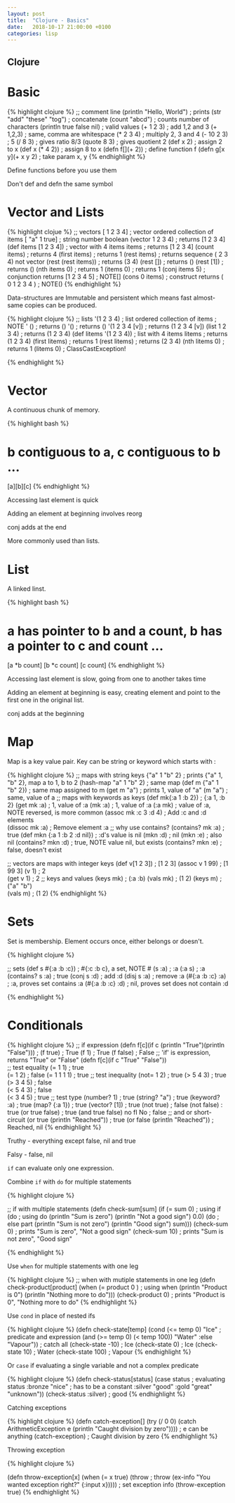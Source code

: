 ```yaml
---
layout: post
title:  "Clojure - Basics"
date:   2018-10-17 21:00:00 +0100
categories: lisp
---
```


## Clojure

# Basic

{% highlight clojure %}
;; comment line
(println "Hello, World")          ; prints 
(str "add" "these" "tog")         ; concatenate
(count "abcd")                    ; counts number of characters
(println true false nil)          ; valid values
(+ 1 2 3)                         ; add 1,2 and 3
(+ 1,2,3)                         ; same, comma are whitespace
(* 2 3 4)                         ; multiply 2, 3 and 4
(- 10 2 3)                        ; 5
(/ 8 3)                           ; gives ratio 8/3
(quote 8 3)                       ; gives quotient 2
(def x 2)                         ; assign 2 to x
(def x (* 4 2))                   ; assign 8 to x
(defn f[](+ 2))                   ; define function f
(defn g[x y](+ x y 2)             ; take param x, y
{% endhighlight %}

Define functions before you use them

Don't def and defn the same symbol

# Vector and Lists

{% highlight clojue %}
;; vectors
[ 1 2 3 4]              ; vector ordered collection of items
[ "a" 1 true]           ; string number boolean
(vector 1 2 3 4)        ; returns [1 2 3 4]
(def items [1 2 3 4])   ; vector with 4 items
items                   ; returns [1 2 3 4]
(count items)           ; returns 4
(first items)           ; returns 1
(rest items)            ; returns sequence ( 2 3 4) not vector
(rest (rest items))     ; returns (3 4)
(rest [])               ; returns ()
(rest [1])              ; returns ()
(nth items 0)           ; returns 1 
(items 0)               ; returns 1 
(conj items 5)          ; conjunction returns [1 2 3 4 5] ; NOTE[]
(cons 0 items)          ; construct returns ( 0 1 2 3 4 ) ; NOTE()
{% endhighlight %}

Data-structures are Immutable and persistent which means fast almost-same copies can be produced.

{% highlight clojure %}
;; lists
'(1 2 3 4)              ; list ordered collection of items ; NOTE '
()                      ; returns ()
'()                     ; returns ()
'(1 2 3 4 [v])          ; returns (1 2 3 4 [v])
(list 1 2 3 4)          ; returns (1 2 3 4)
(def litems '(1 2 3 4)) ; list with 4 items
litems                  ; returns (1 2 3 4)
(first litems)          ; returns 1
(rest litems)           ; returns (2 3 4)
(nth litems 0)          ; returns 1
(litems 0)              ; ClassCastException!


{% endhighlight %}  

# Vector

A continuous chunk of memory. 

{% highlight bash %}
# b contiguous to a, c contiguous to b ...
[a][b][c]
{% endhighlight %}

Accessing last element is quick

Adding an element at beginning involves reorg

conj adds at the end

More commonly used than lists.


# List

A linked linst. 

{% highlight bash %}
# a has pointer to b and a count, b has a pointer to c and count ...
[a \*b count] [b \*c count] [c count]
{% endhighlight %}

Accessing last element is slow, going from one to another takes time

Adding an element at beginning is easy, creating element and point to the first one in the original list.

conj adds at the beginning

# Map

Map is a key value pair. Key can be string or keyword which starts with :


{% highlight clojure %}
;; maps with string keys
{"a" 1 "b" 2}               ; prints {"a" 1, "b" 2},  map a to 1, b to 2
(hash-map "a" 1 "b" 2)      ; same map
(def m {"a" 1 "b" 2})       ; same map assigned to m
(get m "a")                 ; prints 1, value of "a"
(m "a")                     ; same, value of a
;; maps with keywords as keys
(def mk{:a 1 :b 2})          ; {:a 1, :b 2}
(get mk :a)                  ; 1, value of :a
(mk :a)                      ; 1, value of :a
(:a mk)                      ; value of :a, NOTE reversed, is more common
(assoc mk :c 3 :d 4)         ; Add :c and :d elements   
(dissoc mk :a)               ; Remove element :a
;; why use contains?
(contains? mk :a)            ; true
(def mkn {:a 1 :b 2 :d nil}) ; :d's value is nil
(mkn :d)                     ; nil
(mkn :e)                     ; also nil
(contains? mkn :d)           ; true,  NOTE value nil, but exists
(contains? mkn :e)           ; false, doesn't exist


;; vectors are maps with integer keys
(def v[1 2 3])               ; [1 2 3]
(assoc v 1 99)               ; [1 99 3]
(v 1)                        ; 2   
(get v 1)                    ; 2
;; keys and values
(keys mk)                    ; (:a :b)
(vals mk)                    ; (1 2)
(keys m)                     ; ("a" "b")   
(vals m)                     ; (1 2)
{% endhighlight %}

# Sets

Set is membership. Element occurs once, either belongs or doesn't.

{% highlight clojure %}

;; sets
(def s #{:a :b :c})          ; #{:c :b c}, a set, NOTE #
(s :a)                       ; :a
(:a s)                       ; :a
(contains? s :a)             ; true
(conj s :d)                  ; add :d
(disj s :a)                  ; remove :a
(#{:a :b :c} :a)             ; :a, proves set contains :a 
(#{:a :b :c} :d)             ; nil, proves set does not contain :d

{% endhighlight %}

# Conditionals

{% highlight clojure %}
;; if expression
(defn f[c](if c (println "True")(println "False"))) ; 
(f true)                                     ; True
(f 1)                                        ; True
(f false)                                    ; False
;; 'if' is expression, returns "True" or "False"
(defn f[c](if c "True" "False"))               
;; test equality
(= 1 1)                                      ; true   
(= 1 2)                                      ; false
(= 1 1 1 1)                                  ; true
;; test inequality
(not= 1 2)                                   ; true
(> 5 4 3)                                    ; true         
(> 3 4 5)                                    ; false         
(< 5 4 3)                                    ; false         
(< 3 4 5)                                    ; true
;; test type
(number? 1)                                  ; true
(string? "a")                                ; true
(keyword? :a)                                ; true
(map? {:a 1})                                ; true
(vector? [1])                                ; true
(not true)                                   ; false
(not false)                                  : true
(or true false)                              ; true
(and true false)                          no fI No    ; false
;; and or short-circuit
(or true (println "Reached"))                ; true
(or false (println "Reached"))               ; Reached, nil
{% endhighlight %}

Truthy - everything except false, nil and true

Falsy - false, nil

`if` can evaluate only one expression.

Combine `if` with `do` for multiple statements

{% highlight clojure %}

;; if with multiple statements
(defn check-sum[sum]
    (if (= sum 0)                                      ; using if
        (do                                            ; using do 
            (println "Sum is zero")
            (println "Not a good sign")
            0.0)
        (do                                            ; else part 
            (println "Sum is not zero")
            (println "Good sign")
            sum)))
(check-sum 0)   ; prints "Sum is zero", "Not a good sign"
(check-sum 10)  ; prints "Sum is not zero", "Good sign"

{% endhighlight %}

Use `when` for multiple statements with one leg

{% highlight clojure %}
;; when with mutiple statements in one leg
(defn check-product[product]
    (when (= product 0 )             ; using when
        (println "Product is 0")
        (println "Nothing more to do")))
(check-product 0) ; prints "Product is 0", "Nothing more to do"
{% endhighlight %}

Use `cond` in place of nested ifs

{% highlight clojure %}
(defn check-state[temp]
    (cond
        (<= temp 0) "Ice"   ; predicate and expression
        (and (>= temp 0) (< temp 100)) "Water"
        :else "Vapour"))        ; catch all 
(check-state -10) ; Ice
(check-state 0)   ; Ice
(check-state 10)  ; Water
(check-state 100) ; Vapour
{% endhighlight %}

Or `case` if evaluating a single variable and not a complex predicate

{% highlight clojure %}
(defn check-status[status]
    (case status                    ; evaluating status
        :bronze "nice"              ; has to be a constant
        :silver "good"
        :gold   "great"
        "unknown"))
(check-status :silver)  ; good
{% endhighlight %}

Catching exceptions

{% highlight clojure %}
(defn catch-exception[]
    (try
        (/ 0 0)
        (catch ArithmeticException e (println "Caught division by zero")))) ; e can be anything
(catch-exception)  ; Caught division by zero
{% endhighlight %}

Throwing exception

{% highlight clojure %}

(defn throw-exception[x]
    (when (= x true) 
        (throw                          ; throw 
            (ex-info "You wanted exception right?" {:input x})))) ; set exception info
(throw-exception true)
{% endhighlight %}
